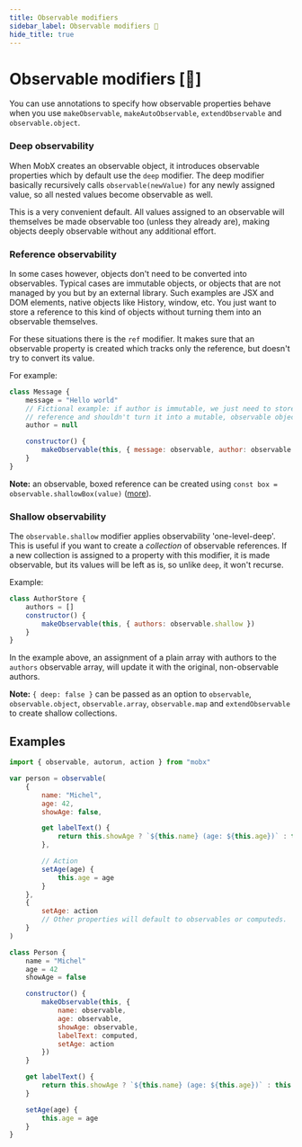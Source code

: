 ```yaml
---
title: Observable modifiers
sidebar_label: Observable modifiers 🚀
hide_title: true
---
```


<script async type="text/javascript" src="//cdn.carbonads.com/carbon.js?serve=CEBD4KQ7&placement=mobxjsorg" id="_carbonads_js"></script>

# Observable modifiers [🚀]

You can use annotations to specify how observable properties behave when you use `makeObservable`, `makeAutoObservable`, `extendObservable` and `observable.object`.

### Deep observability

When MobX creates an observable object, it introduces observable properties which by default use the `deep` modifier. The deep modifier basically recursively calls `observable(newValue)` for any newly assigned value, so
all nested values become observable as well.

This is a very convenient default. All values assigned to an observable will themselves be made observable too (unless they already are), making objects deeply observable without any additional effort.

### Reference observability

In some cases however, objects don't need to be converted into observables.
Typical cases are immutable objects, or objects that are not managed by you but by an external library. Such examples are JSX and DOM elements, native objects like History, window, etc. You just want to store a reference to this kind of objects without turning them into an observable themselves.

For these situations there is the `ref` modifier. It makes sure that an observable property is created which tracks only the reference, but doesn't try to convert its value.

For example:

```javascript
class Message {
    message = "Hello world"
    // Fictional example: if author is immutable, we just need to store a
    // reference and shouldn't turn it into a mutable, observable object.
    author = null

    constructor() {
        makeObservable(this, { message: observable, author: observable.ref })
    }
}
```

**Note:** an observable, boxed reference can be created using `const box = observable.shallowBox(value)` ([more](api.md#observablebox)).

### Shallow observability

The `observable.shallow` modifier applies observability 'one-level-deep'. This is useful if you want to create a _collection_ of observable references.
If a new collection is assigned to a property with this modifier, it is made observable, but its values will be left as is, so unlike `deep`, it won't recurse.

Example:

```javascript
class AuthorStore {
    authors = []
    constructor() {
        makeObservable(this, { authors: observable.shallow })
    }
}
```

In the example above, an assignment of a plain array with authors to the `authors` observable array, will update it with the original, non-observable authors.

**Note:** `{ deep: false }` can be passed as an option to `observable`, `observable.object`, `observable.array`, `observable.map` and `extendObservable` to create shallow collections.

## Examples

```javascript
import { observable, autorun, action } from "mobx"

var person = observable(
    {
        name: "Michel",
        age: 42,
        showAge: false,

        get labelText() {
            return this.showAge ? `${this.name} (age: ${this.age})` : this.name
        },

        // Action
        setAge(age) {
            this.age = age
        }
    },
    {
        setAge: action
        // Other properties will default to observables or computeds.
    }
)
```

```javascript
class Person {
    name = "Michel"
    age = 42
    showAge = false

    constructor() {
        makeObservable(this, {
            name: observable,
            age: observable,
            showAge: observable,
            labelText: computed,
            setAge: action
        })
    }

    get labelText() {
        return this.showAge ? `${this.name} (age: ${this.age})` : this.name
    }

    setAge(age) {
        this.age = age
    }
}
```
